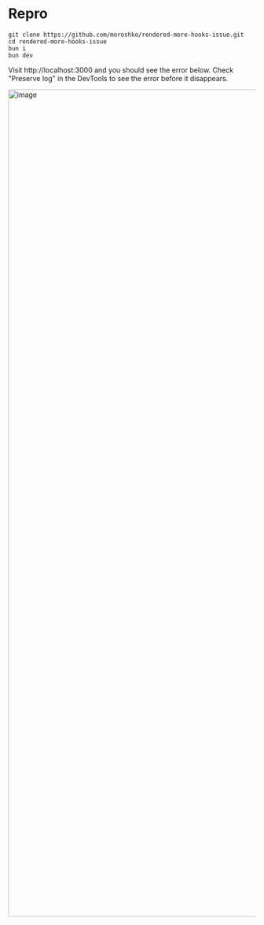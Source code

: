# Repro

```
git clone https://github.com/moroshko/rendered-more-hooks-issue.git
cd rendered-more-hooks-issue
bun i
bun dev
```

Visit http://localhost:3000 and you should see the error below.
Check "Preserve log" in the DevTools to see the error before it disappears.

<img width="1680" alt="image" src="https://github.com/user-attachments/assets/db3b85fe-7864-4676-9940-f6298a85af4c" />
